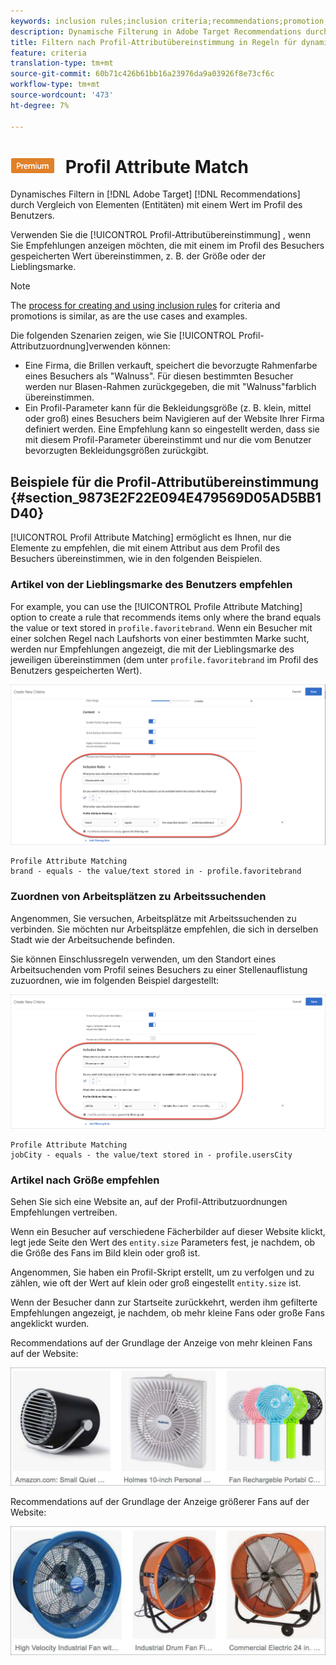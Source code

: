 ```yaml
---
keywords: inclusion rules;inclusion criteria;recommendations;promotion;promotions;dynamic filtering;dynamic;profile attribute matching
description: Dynamische Filterung in Adobe Target Recommendations durch Vergleich von Elementen (Entitäten) mit einem Wert im Profil des Benutzers.
title: Filtern nach Profil-Attributübereinstimmung in Regeln für dynamische Inklusion in Adobe Target Recommendations
feature: criteria
translation-type: tm+mt
source-git-commit: 60b71c426b61bb16a23976da9a03926f8e73cf6c
workflow-type: tm+mt
source-wordcount: '473'
ht-degree: 7%

---
```



# ![PREMIUM](/help/assets/premium.png) Profil Attribute Match

Dynamisches Filtern in [!DNL Adobe Target] [!DNL Recommendations] durch Vergleich von Elementen (Entitäten) mit einem Wert im Profil des Benutzers.

Verwenden Sie die [!UICONTROL Profil-Attributübereinstimmung] , wenn Sie Empfehlungen anzeigen möchten, die mit einem im Profil des Besuchers gespeicherten Wert übereinstimmen, z. B. der Größe oder der Lieblingsmarke.

>[!NOTE]
>
>The [process for creating and using inclusion rules](/help/c-recommendations/c-algorithms/use-dynamic-and-static-inclusion-rules.md) for criteria and promotions is similar, as are the use cases and examples.

Die folgenden Szenarien zeigen, wie Sie [!UICONTROL Profil-Attributzuordnung]verwenden können:

* Eine Firma, die Brillen verkauft, speichert die bevorzugte Rahmenfarbe eines Besuchers als &quot;Walnuss&quot;. Für diesen bestimmten Besucher werden nur Blasen-Rahmen zurückgegeben, die mit &quot;Walnuss&quot;farblich übereinstimmen.
* Ein Profil-Parameter kann für die Bekleidungsgröße (z. B. klein, mittel oder groß) eines Besuchers beim Navigieren auf der Website Ihrer Firma definiert werden. Eine Empfehlung kann so eingestellt werden, dass sie mit diesem Profil-Parameter übereinstimmt und nur die vom Benutzer bevorzugten Bekleidungsgrößen zurückgibt.

## Beispiele für die Profil-Attributübereinstimmung {#section_9873E2F22E094E479569D05AD5BB1D40}

[!UICONTROL Profil Attribute Matching] ermöglicht es Ihnen, nur die Elemente zu empfehlen, die mit einem Attribut aus dem Profil des Besuchers übereinstimmen, wie in den folgenden Beispielen.

### Artikel von der Lieblingsmarke des Benutzers empfehlen

For example, you can use the [!UICONTROL Profile Attribute Matching] option to create a rule that recommends items only where the brand equals the value or text stored in `profile.favoritebrand`. Wenn ein Besucher mit einer solchen Regel nach Laufshorts von einer bestimmten Marke sucht, werden nur Empfehlungen angezeigt, die mit der Lieblingsmarke des jeweiligen übereinstimmen (dem unter `profile.favoritebrand` im Profil des Benutzers gespeicherten Wert).

![Favoritenmarke](/help/c-recommendations/c-algorithms/assets/favorite-brand.png)

```
Profile Attribute Matching
brand - equals - the value/text stored in - profile.favoritebrand
```

### Zuordnen von Arbeitsplätzen zu Arbeitssuchenden

Angenommen, Sie versuchen, Arbeitsplätze mit Arbeitssuchenden zu verbinden. Sie möchten nur Arbeitsplätze empfehlen, die sich in derselben Stadt wie der Arbeitsuchende befinden.

Sie können Einschlussregeln verwenden, um den Standort eines Arbeitsuchenden vom Profil seines Besuchers zu einer Stellenauflistung zuzuordnen, wie im folgenden Beispiel dargestellt:

![Ort des Benutzers](/help/c-recommendations/c-algorithms/assets/city.png)

```
Profile Attribute Matching
jobCity - equals - the value/text stored in - profile.usersCity
```

### Artikel nach Größe empfehlen

Sehen Sie sich eine Website an, auf der Profil-Attributzuordnungen Empfehlungen vertreiben.

Wenn ein Besucher auf verschiedene Fächerbilder auf dieser Website klickt, legt jede Seite den Wert des `entity.size` Parameters fest, je nachdem, ob die Größe des Fans im Bild klein oder groß ist.

Angenommen, Sie haben ein Profil-Skript erstellt, um zu verfolgen und zu zählen, wie oft der Wert auf klein oder groß eingestellt `entity.size` ist.

Wenn der Besucher dann zur Startseite zurückkehrt, werden ihm gefilterte Empfehlungen angezeigt, je nachdem, ob mehr kleine Fans oder große Fans angeklickt wurden.

Recommendations auf der Grundlage der Anzeige von mehr kleinen Fans auf der Website:

![Empfehlungen für kleine Fans](/help/c-recommendations/c-algorithms/assets/small-fans.png)

Recommendations auf der Grundlage der Anzeige größerer Fans auf der Website:

![Empfehlungen für große Fans](/help/c-recommendations/c-algorithms/assets/large-fans.png)